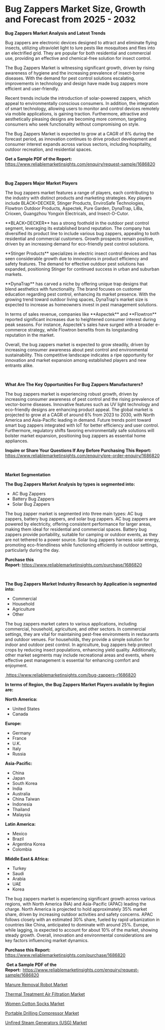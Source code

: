 <p><h1>Bug Zappers Market Size, Growth and Forecast from 2025 - 2032</h1></p><p><strong>Bug Zappers Market Analysis and Latest Trends</strong></p>
<p><p>Bug zappers are electronic devices designed to attract and eliminate flying insects, utilizing ultraviolet light to lure pests like mosquitoes and flies into an electrified grid. They are popular for both residential and commercial use, providing an effective and chemical-free solution for insect control. </p><p>The Bug Zappers Market is witnessing significant growth, driven by rising awareness of hygiene and the increasing prevalence of insect-borne diseases. With the demand for pest control solutions escalating, improvements in technology and design have made bug zappers more efficient and user-friendly. </p><p>Recent trends include the introduction of solar-powered zappers, which appeal to environmentally conscious consumers. In addition, the integration of smart technology, allowing users to monitor and control devices remotely via mobile applications, is gaining traction. Furthermore, attractive and aesthetically pleasing designs are becoming more common, targeting consumers who seek functionality without compromising on style. </p><p>The Bug Zappers Market is expected to grow at a CAGR of 8% during the forecast period, as innovation continues to drive product development and consumer interest expands across various sectors, including hospitality, outdoor recreation, and residential spaces.</p></p>
<p><strong>Get a Sample PDF of the Report:&nbsp;</strong> <a href="https://www.reliablemarketinsights.com/enquiry/request-sample/1686820?utm_campaign=2609&utm_medium=2&utm_source=Github&utm_content=ia&utm_term=04042025&utm_id=bug-zappers">https://www.reliablemarketinsights.com/enquiry/request-sample/1686820</a></p>
<p>&nbsp;</p>
<p><strong>Bug Zappers Major Market Players</strong></p>
<p><p>The bug zappers market features a range of players, each contributing to the industry with distinct products and marketing strategies. Key players include BLACK+DECKER, Stinger Products, EnviroSafe Technologies, Flowtron Outdoor Products, Aspectek, Pure Garden, DynaTrap, LiBa, Crioxen, Guangzhou Yongxin Electricals, and Insect-O-Cutor.</p><p>**BLACK+DECKER** has a strong foothold in the outdoor pest control segment, leveraging its established brand reputation. The company has diversified its product line to include various bug zappers, appealing to both residential and commercial customers. Growth prospects remain positive, driven by an increasing demand for eco-friendly pest control solutions.</p><p>**Stinger Products** specializes in electric insect control devices and has seen considerable growth due to innovations in product efficiency and safety features. The demand for effective outdoor pest solutions has expanded, positioning Stinger for continued success in urban and suburban markets.</p><p>**DynaTrap** has carved a niche by offering unique trap designs that blend aesthetics with functionality. The brand focuses on customer education regarding pest control, enhancing its market presence. With the growing trend toward outdoor living spaces, DynaTrap's market size is expected to increase as homeowners invest in pest management solutions.</p><p>In terms of sales revenue, companies like **Aspectek** and **Flowtron** reported significant increases due to heightened consumer interest during peak seasons. For instance, Aspectek's sales have surged with a broader e-commerce strategy, while Flowtron benefits from its longstanding reputation in the market.</p><p>Overall, the bug zappers market is expected to grow steadily, driven by increasing consumer awareness about pest control and environmental sustainability. This competitive landscape indicates a ripe opportunity for innovation and market expansion among established players and new entrants alike.</p></p>
<p>&nbsp;</p>
<p><strong>What Are The Key Opportunities For Bug Zappers Manufacturers?</strong></p>
<p><p>The bug zappers market is experiencing robust growth, driven by increasing consumer awareness of pest control and the rising prevalence of vector-borne diseases. Innovative features such as UV light technology and eco-friendly designs are enhancing product appeal. The global market is projected to grow at a CAGR of around 6% from 2023 to 2030, with North America and Asia-Pacific leading in demand. Future trends point toward smart bug zappers integrated with IoT for better efficiency and user control. Furthermore, regulatory shifts favoring environmentally safe solutions will bolster market expansion, positioning bug zappers as essential home appliances.</p></p>
<p><strong>Inquire or Share Your Questions If Any Before Purchasing This Report:</strong> <a href="https://www.reliablemarketinsights.com/enquiry/pre-order-enquiry/1686820?utm_campaign=2609&utm_medium=2&utm_source=Github&utm_content=ia&utm_term=04042025&utm_id=bug-zappers">https://www.reliablemarketinsights.com/enquiry/pre-order-enquiry/1686820</a></p>
<p>&nbsp;</p>
<p><strong>Market Segmentation</strong></p>
<p><strong>The Bug Zappers Market Analysis by types is segmented into:</strong></p>
<p><ul><li>AC Bug Zappers</li><li>Battery Bug Zappers</li><li>Solar Bug Zappers</li></ul></p>
<p><p>The bug zapper market is segmented into three main types: AC bug zappers, battery bug zappers, and solar bug zappers. AC bug zappers are powered by electricity, offering consistent performance for larger areas, making them ideal for residential and commercial spaces. Battery bug zappers provide portability, suitable for camping or outdoor events, as they are not tethered to a power source. Solar bug zappers harness solar energy, promoting eco-friendliness while functioning efficiently in outdoor settings, particularly during the day.</p></p>
<p><strong>Purchase this Report:&nbsp;</strong><a href="https://www.reliablemarketinsights.com/purchase/1686820?utm_campaign=2609&utm_medium=2&utm_source=Github&utm_content=ia&utm_term=04042025&utm_id=bug-zappers">https://www.reliablemarketinsights.com/purchase/1686820</a></p>
<p>&nbsp;</p>
<p><strong>The Bug Zappers Market Industry Research by Application is segmented into:</strong></p>
<p><ul><li>Commercial</li><li>Household</li><li>Agriculture</li><li>Other</li></ul></p>
<p><p>The bug zappers market caters to various applications, including commercial, household, agriculture, and other sectors. In commercial settings, they are vital for maintaining pest-free environments in restaurants and outdoor venues. For households, they provide a simple solution for indoor and outdoor pest control. In agriculture, bug zappers help protect crops by reducing insect populations, enhancing yield quality. Additionally, other market segments may include recreational areas and events, where effective pest management is essential for enhancing comfort and enjoyment.</p></p>
<p><a href="https://www.reliablemarketinsights.com/bug-zappers-r1686820?utm_campaign=2609&utm_medium=2&utm_source=Github&utm_content=ia&utm_term=04042025&utm_id=bug-zappers">&nbsp;https://www.reliablemarketinsights.com/bug-zappers-r1686820</a></p>
<p><strong>In terms of Region, the Bug Zappers Market Players available by Region are:</strong></p>
<p>
    <p> <strong> North America: </strong>
        <ul>
            <li>United States</li>
            <li>Canada</li>
        </ul>
        </p> 
    <p> <strong> Europe: </strong>
        <ul>
            <li>Germany</li>
            <li>France</li>
            <li>U.K.</li>
            <li>Italy</li>
            <li>Russia</li>
        </ul>
        </p> 
    <p> <strong> Asia-Pacific: </strong>
        <ul>
            <li>China</li>
            <li>Japan</li>
            <li>South Korea</li>
            <li>India</li>
            <li>Australia</li>
            <li>China Taiwan</li>
            <li>Indonesia</li>
            <li>Thailand</li>
            <li>Malaysia</li>
        </ul>
        </p> 
    <p> <strong> Latin America: </strong>
        <ul>
            <li>Mexico</li>
            <li>Brazil</li>
            <li>Argentina Korea</li>
            <li>Colombia</li>
        </ul>
        </p> 
    <p> <strong> Middle East & Africa: </strong>
        <ul>
            <li>Turkey</li>
            <li>Saudi</li>
            <li>Arabia</li>
            <li>UAE</li>
            <li>Korea</li>
        </ul>
    </p>
    </p>
<p><p>The bug zappers market is experiencing significant growth across various regions, with North America (NA) and Asia-Pacific (APAC) leading the charge. North America is projected to hold approximately 35% market share, driven by increasing outdoor activities and safety concerns. APAC follows closely with an estimated 30% share, fueled by rapid urbanization in countries like China, anticipated to dominate with around 25%. Europe, while lagging, is expected to account for about 10% of the market, showing steady growth. Overall, innovation and environmental considerations are key factors influencing market dynamics.</p></p>
<p><strong>Purchase this Report: </strong><a href="https://www.reliablemarketinsights.com/purchase/1686820?utm_campaign=2609&utm_medium=2&utm_source=Github&utm_content=ia&utm_term=04042025&utm_id=bug-zappers">https://www.reliablemarketinsights.com/purchase/1686820</a></p>
<p>&nbsp;<strong>Get a Sample PDF of the Report:&nbsp;&nbsp;</strong><a href="https://www.reliablemarketinsights.com/enquiry/request-sample/1686820?utm_campaign=2609&utm_medium=2&utm_source=Github&utm_content=ia&utm_term=04042025&utm_id=bug-zappers">https://www.reliablemarketinsights.com/enquiry/request-sample/1686820</a></p>
<p><strong></strong></p>
<p><p><a href="https://www.linkedin.com/pulse/how-new-trends-shaping-manure-removal-robot-market-149-cagr-ymm1e?utm_campaign=2609&utm_medium=2&utm_source=Github&utm_content=ia&utm_term=04042025&utm_id=bug-zappers">Manure Removal Robot Market</a></p><p><a href="https://www.linkedin.com/pulse/current-valuation-of64-cagr-report-provides-thorough-e3b9e?utm_campaign=2609&utm_medium=2&utm_source=Github&utm_content=ia&utm_term=04042025&utm_id=bug-zappers">Thermal Treatment Air Filtration Market</a></p><p><a href="https://github.com/yankimber90yankim/Market-Research-Report-List-1/blob/main/women-cotton-socks-market.md?utm_campaign=2609&utm_medium=2&utm_source=Github&utm_content=ia&utm_term=04042025&utm_id=bug-zappers">Women Cotton Socks Market</a></p><p><a href="https://www.linkedin.com/pulse/trustworthy-market-insights-portable-drilling-compressor-6tdle?utm_campaign=2609&utm_medium=2&utm_source=Github&utm_content=ia&utm_term=04042025&utm_id=bug-zappers">Portable Drilling Compressor Market</a></p><p><a href="https://www.linkedin.com/pulse/unfired-steam-generators-usg-market-size-expand-cagr-c97ke?utm_campaign=2609&utm_medium=2&utm_source=Github&utm_content=ia&utm_term=04042025&utm_id=bug-zappers">Unfired Steam Generators (USG) Market</a></p></p>